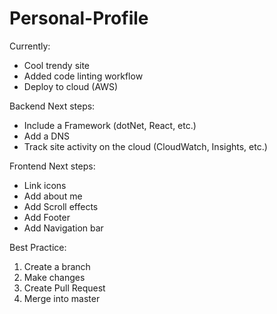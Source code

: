 # Personal-Profile

Currently:
- Cool trendy site
- Added code linting workflow
- Deploy to cloud (AWS)

Backend Next steps:
- Include a Framework (dotNet, React, etc.)
- Add a DNS
- Track site activity on the cloud (CloudWatch, Insights, etc.) 

Frontend Next steps:
- Link icons
- Add about me
- Add Scroll effects
- Add Footer
- Add Navigation bar

Best Practice:
1. Create a branch
2. Make changes
3. Create Pull Request
4. Merge into master
